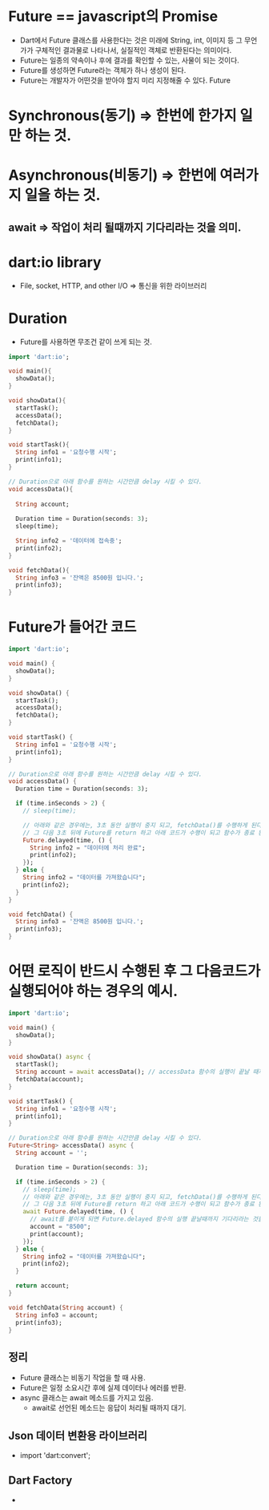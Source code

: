 # Future == javascript의 Promise
- Dart에서 Future 클래스를 사용한다는 것은 미래에 String, int, 이미지 등 그 무언가가 구체적인 결과물로 나타나서, 실질적인 객체로 반환된다는 의미이다.
- Future는 일종의 약속이나 후에 결과를 확인할 수 있는, 사물이 되는 것이다.
- Future를 생성하면 Future라는 객체가 하나 생성이 된다.
- Future는 개발자가 어떤것을 받아야 할지 미리 지정해줄 수 있다. Future<String>

# Synchronous(동기) => 한번에 한가지 일만 하는 것.
# Asynchronous(비동기) => 한번에 여러가지 일을 하는 것.

## await => 작업이 처리 될때까지 기다리라는 것을 의미.
  
# dart:io library
- File, socket, HTTP, and other I/O => 통신을 위한 라이브러리

# Duration
- Future를 사용하면 무조건 같이 쓰게 되는 것. 
```dart
import 'dart:io';

void main(){
  showData();
}

void showData(){
  startTask();
  accessData();
  fetchData();
}

void startTask(){
  String info1 = '요청수행 시작';
  print(info1);
}

// Duration으로 아래 함수를 원하는 시간만큼 delay 시킬 수 있다.
void accessData(){
  
  String account;
  
  Duration time = Duration(seconds: 3);
  sleep(time);

  String info2 = '데이터에 접속중';
  print(info2);
}

void fetchData(){
  String info3 = '잔액은 8500원 입니다.';
  print(info3);
}
```
# Future가 들어간 코드
```dart
import 'dart:io';

void main() {
  showData();
}

void showData() {
  startTask();
  accessData();
  fetchData();
}

void startTask() {
  String info1 = '요청수행 시작';
  print(info1);
}

// Duration으로 아래 함수를 원하는 시간만큼 delay 시킬 수 있다.
void accessData() {
  Duration time = Duration(seconds: 3);

  if (time.inSeconds > 2) {
    // sleep(time);

    // 아래와 같은 경우에는, 3초 동안 실행이 중지 되고, fetchData()를 수행하게 된다.
    // 그 다음 3초 뒤에 Future를 return 하고 아래 코드가 수행이 되고 함수가 종료 된다.
    Future.delayed(time, () {
      String info2 = "데이터에 처리 완료";
      print(info2);
    });
  } else {
    String info2 = "데이터를 가져왔습니다";
    print(info2);
  }
}

void fetchData() {
  String info3 = '잔액은 8500원 입니다.';
  print(info3);
}  
```

# 어떤 로직이 반드시 수행된 후 그 다음코드가 실행되어야 하는 경우의 예시.
```dart
import 'dart:io';

void main() {
  showData();
}

void showData() async {
  startTask();
  String account = await accessData(); // accessData 함수의 실행이 끝날 때까지 기다리라는 것을 의미.
  fetchData(account);
}

void startTask() {
  String info1 = '요청수행 시작';
  print(info1);
}

// Duration으로 아래 함수를 원하는 시간만큼 delay 시킬 수 있다.
Future<String> accessData() async {
  String account = '';

  Duration time = Duration(seconds: 3);

  if (time.inSeconds > 2) {
    // sleep(time);
    // 아래와 같은 경우에는, 3초 동안 실행이 중지 되고, fetchData()를 수행하게 된다.
    // 그 다음 3초 뒤에 Future를 return 하고 아래 코드가 수행이 되고 함수가 종료 된다.
    await Future.delayed(time, () {
      // await를 붙이게 되면 Future.delayed 함수의 실행 끝날때까지 기다리라는 것을 의미한다.
      account = "8500";
      print(account);
    });
  } else {
    String info2 = "데이터를 가져왔습니다";
    print(info2);
  }

  return account;
}

void fetchData(String account) {
  String info3 = account;
  print(info3);
}

```

## 정리
- Future 클래스는 비동기 작업을 할 때 사용.
- Future은 일정 소요시간 후에 실제 데이터나 에러를 반환.
- async 클래스는 await 메소드를 가지고 있음.
  - await로 선언된 메소드는 응답이 처리될 때까지 대기.

## Json 데이터 변환용 라이브러리
- import 'dart:convert'; 

## Dart Factory
- 
